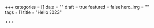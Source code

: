 +++
categories = []
date = ""
draft = true
featured = false
hero_img = ""
tags = []
title = "Hello 2023"

+++
